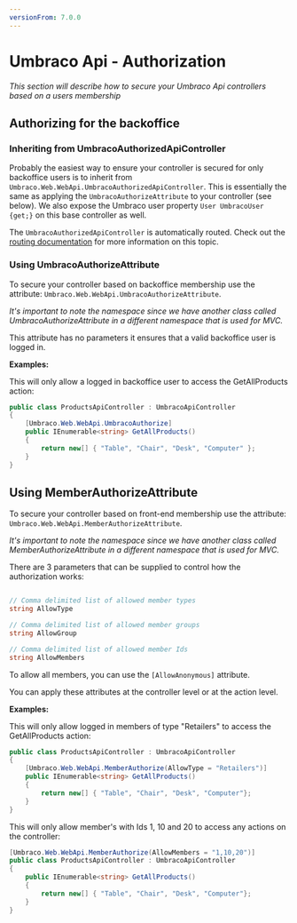 ```yaml
---
versionFrom: 7.0.0
---
```


# Umbraco Api - Authorization

_This section will describe how to secure your Umbraco Api controllers based on a users membership_ 

## Authorizing for the backoffice

### Inheriting from UmbracoAuthorizedApiController

Probably the easiest way to ensure your controller is secured for only backoffice users is to inherit from `Umbraco.Web.WebApi.UmbracoAuthorizedApiController`. This is essentially the same as applying the `UmbracoAuthorizeAttribute` to your controller (see below). We also expose the Umbraco user property `User UmbracoUser {get;}` on this base controller as well.

The `UmbracoAuthorizedApiController` is automatically routed.  Check out the [routing documentation](../Authorized/index.md) for more information on this topic.

### Using UmbracoAuthorizeAttribute

To secure your controller based on backoffice membership use the attribute: `Umbraco.Web.WebApi.UmbracoAuthorizeAttribute`.

*It's important to note the namespace since we have another class called UmbracoAuthorizeAttribute in a different namespace that is used for MVC.*

This attribute has no parameters it ensures that a valid backoffice user is logged in.

**Examples:**

This will only allow a logged in backoffice user to access the GetAllProducts action:

```csharp
public class ProductsApiController : UmbracoApiController
{
    [Umbraco.Web.WebApi.UmbracoAuthorize]
    public IEnumerable<string> GetAllProducts()
    {
        return new[] { "Table", "Chair", "Desk", "Computer" };
    }
}
```

## Using MemberAuthorizeAttribute

To secure your controller based on front-end membership use the attribute: `Umbraco.Web.WebApi.MemberAuthorizeAttribute`. 

*It's important to note the namespace since we have another class called MemberAuthorizeAttribute in a different namespace that is used for MVC.*

There are 3 parameters that can be supplied to control how the authorization works:

```csharp

// Comma delimited list of allowed member types
string AllowType

// Comma delimited list of allowed member groups
string AllowGroup

// Comma delimited list of allowed member Ids
string AllowMembers
```

To allow all members, you can use the ```[AllowAnonymous]``` attribute.

You can apply these attributes at the controller level or at the action level. 

**Examples:**

This will only allow logged in members of type "Retailers" to access the GetAllProducts action:

```csharp
public class ProductsApiController : UmbracoApiController
{
    [Umbraco.Web.WebApi.MemberAuthorize(AllowType = "Retailers")]
    public IEnumerable<string> GetAllProducts()
    {
        return new[] { "Table", "Chair", "Desk", "Computer"};
    }
}
```

This will only allow member's with Ids 1, 10 and 20 to access any actions on the controller:

```csharp
[Umbraco.Web.WebApi.MemberAuthorize(AllowMembers = "1,10,20")]
public class ProductsApiController : UmbracoApiController
{	    
    public IEnumerable<string> GetAllProducts()
    {
        return new[] { "Table", "Chair", "Desk", "Computer"};
    }
}
```
